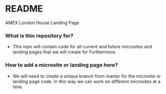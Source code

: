 # README #

AMEX London House Landing Page

### What is this repository for? ###

* This repo will contain code for all current and future microsites and landing pages that we will create for Furthermore.

### How to add a microsite or landing page here? ###

* We will need to create a unique branch from master for the microsite or landing page code. In this way we can work on different microsites at a time.
